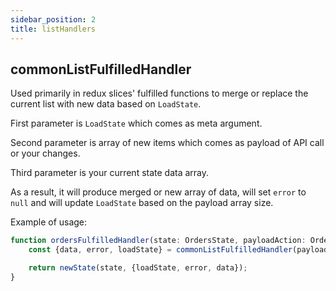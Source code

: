 ```yaml
---
sidebar_position: 2
title: listHandlers
---
```


## commonListFulfilledHandler

Used primarily in redux slices' fulfilled functions to merge or replace the current list with new data based on `LoadState`.

First parameter is `LoadState` which comes as meta argument.

Second parameter is array of new items which comes as payload of API call or your changes.

Third parameter is your current state data array.

As a result, it will produce merged or new array of data, will set `error` to `null` and will update `LoadState` based on the payload array size.


Example of usage:

```typescript
function ordersFulfilledHandler(state: OrdersState, payloadAction: OrdersGetPayloadAction) {
    const {data, error, loadState} = commonListFulfilledHandler(payloadAction.meta.arg, payloadAction.payload.orders, state.data);

    return newState(state, {loadState, error, data});
}
```
